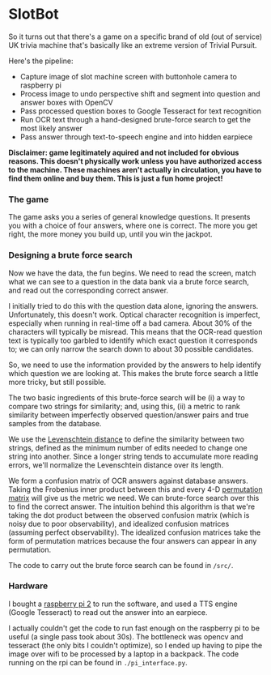# SlotBot


So it turns out that there's a game on a specific brand of old (out of service) UK trivia machine that's basically like an extreme version of Trivial Pursuit.


Here's the pipeline:

- Capture image of slot machine screen with buttonhole camera to raspberry pi
- Process image to undo perspective shift and segment into question and answer boxes with OpenCV
- Pass processed question boxes to Google Tesseract for text recognition
- Run OCR text through a hand-designed brute-force search to get the most likely answer
- Pass answer through text-to-speech engine and into hidden earpiece

**Disclaimer: game legitimately aquired and not included for obvious reasons. This doesn't physically work unless you have authorized access to the machine. These machines aren't actually in circulation, you have to find them online and buy them. This is just a fun home project!**


### The game

The game asks you a series of general knowledge questions. It presents you with a choice of four answers, where one is correct. The more you get right, the more money you build up, until you win the jackpot.

### Designing a brute force search

Now we have the data, the fun begins. We need to read the screen, match what we can see to a question in the data bank via a brute force search, and read out the corresponding correct answer.

I initially tried to do this with the question data alone, ignoring the answers. Unfortunately, this doesn't work. Optical character recognition is imperfect, especially when running in real-time off a bad camera. About 30% of the characters will typically be misread. This means that the OCR-read question text is typically too garbled to identify which exact question it corresponds to; we can only narrow the search down to about 30 possible candidates.

So, we need to use the information provided by the answers to help identify which question we are looking at. This makes the brute force search a little more tricky, but still possible.

The two basic ingredients of this brute-force search will be (i) a way to compare two strings for similarity; and, using this, (ii) a metric to rank similarity between imperfectly observed question/answer pairs and true samples from the database.

We use the [Levenschtein distance](https://en.wikipedia.org/wiki/Levenshtein_distance) to define the similarity between two strings, defined as the minimum number of edits needed to change one string into another. Since a longer string tends to accumulate more reading errors, we'll normalize the Levenschtein distance over its length.

We form a confusion matrix of OCR answers against database answers. Taking the Frobenius inner product between this and every 4-D [permutation matrix](https://en.wikipedia.org/wiki/Permutation_matrix) will give us the metric we need. We can brute-force search over this to find the correct answer. The intuition behind this algorithm is that we're taking the dot product between the observed confusion matrix (which is noisy due to poor observability), and idealized confusion matrices (assuming perfect observability). The idealized confusion matrices take the form of permutation matrices because the four answers can appear in any permutation.

The code to carry out the brute force search can be found in `/src/`.

### Hardware

I bought a [raspberry pi 2](https://www.raspberrypi.org/products/raspberry-pi-2-model-b/) to run the software, and used a TTS engine (Google Tesseract) to read out the answer into an earpiece.

I actually couldn't get the code to run fast enough on the raspberry pi to be useful (a single pass took about 30s). The bottleneck was opencv and tesseract (the only bits I couldn't optimize), so I ended up having to pipe the image over wifi to be processed by a laptop in a backpack. The code running on the rpi can be found in `./pi_interface.py`.
